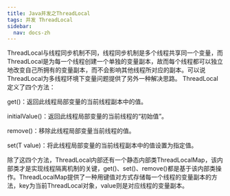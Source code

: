 ```yaml
---
title: Java并发之ThreadLocal
tags: 并发 ThreadLocal
sidebar:
  nav: docs-zh
---
```

ThreadLocal与线程同步机制不同，线程同步机制是多个线程共享同一个变量，而ThreadLocal是为每一个线程创建一个单独的变量副本，故而每个线程都可以独立地改变自己所拥有的变量副本，而不会影响其他线程所对应的副本。可以说ThreadLocal为多线程环境下变量问题提供了另外一种解决思路。 ThreadLocal定义了四个方法：

get()：返回此线程局部变量的当前线程副本中的值。

initialValue()：返回此线程局部变量的当前线程的“初始值”。

remove()：移除此线程局部变量当前线程的值。

set(T value)：将此线程局部变量的当前线程副本中的值设置为指定值。

除了这四个方法，ThreadLocal内部还有一个静态内部类ThreadLocalMap，该内部类才是实现线程隔离机制的关键，get()、set()、remove()都是基于该内部类操作。ThreadLocalMap提供了一种用键值对方式存储每一个线程的变量副本的方法，key为当前ThreadLocal对象，value则是对应线程的变量副本。